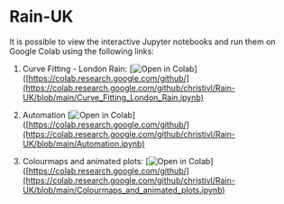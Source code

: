 # Rain-UK

It is possible to view the interactive Jupyter notebooks and run them on Google Colab using the following links:

1. Curve Fitting - London Rain: 
[![Open in Colab](https://colab.research.google.com/assets/colab-badge.svg)]([https://colab.research.google.com/github/](https://colab.research.google.com/github/christivl/Rain-UK/blob/main/Curve_Fitting_London_Rain.ipynb)

2. Automation
[![Open in Colab](https://colab.research.google.com/assets/colab-badge.svg)]([https://colab.research.google.com/github/](https://colab.research.google.com/github/christivl/Rain-UK/blob/main/Automation.ipynb)


3. Colourmaps and animated plots:
[![Open in Colab](https://colab.research.google.com/assets/colab-badge.svg)]([https://colab.research.google.com/github/](https://colab.research.google.com/github/christivl/Rain-UK/blob/main/Colourmaps_and_animated_plots.ipynb)


